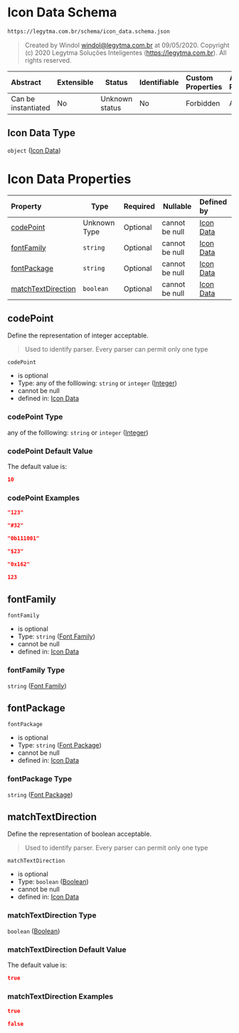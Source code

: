 # Icon Data Schema

```txt
https://legytma.com.br/schema/icon_data.schema.json
```




> Created by Windol [windol@legytma.com.br](mailto:windol@legytma.com.br) at 09/05/2020.
> Copyright (c) 2020 Legytma Soluções Inteligentes (<https://legytma.com.br>). All rights reserved.
>

| Abstract            | Extensible | Status         | Identifiable | Custom Properties | Additional Properties | Access Restrictions | Defined In                                                                      |
| :------------------ | ---------- | -------------- | ------------ | :---------------- | --------------------- | ------------------- | ------------------------------------------------------------------------------- |
| Can be instantiated | No         | Unknown status | No           | Forbidden         | Allowed               | none                | [icon_data.schema.json](../schema/icon_data.schema.json) |

## Icon Data Type

`object` ([Icon Data](icon_data.md))

# Icon Data Properties

| Property                                  | Type         | Required | Nullable       | Defined by                                                                                                                                    |
| :---------------------------------------- | ------------ | -------- | -------------- | :-------------------------------------------------------------------------------------------------------------------------------------------- |
| [codePoint](#codePoint)                   | Unknown Type | Optional | cannot be null | [Icon Data](color-allof-integer.md)                                |
| [fontFamily](#fontFamily)                 | `string`     | Optional | cannot be null | [Icon Data](icon_data-properties-font-family.md)            |
| [fontPackage](#fontPackage)               | `string`     | Optional | cannot be null | [Icon Data](icon_data-properties-font-package.md)          |
| [matchTextDirection](#matchTextDirection) | `boolean`    | Optional | cannot be null | [Icon Data](button_bar_theme_data-properties-boolean.md) |

## codePoint

Define the representation of integer acceptable.


> Used to identify parser. Every parser can permit only one type
>

`codePoint`

-   is optional
-   Type: any of the folllowing: `string` or `integer` ([Integer](color-allof-integer.md))
-   cannot be null
-   defined in: [Icon Data](color-allof-integer.md)

### codePoint Type

any of the folllowing: `string` or `integer` ([Integer](color-allof-integer.md))

### codePoint Default Value

The default value is:

```json
10
```

### codePoint Examples

```json
"123"
```

```json
"#32"
```

```json
"0b111001"
```

```json
"$23"
```

```json
"0x162"
```

```json
123
```

## fontFamily




`fontFamily`

-   is optional
-   Type: `string` ([Font Family](icon_data-properties-font-family.md))
-   cannot be null
-   defined in: [Icon Data](icon_data-properties-font-family.md)

### fontFamily Type

`string` ([Font Family](icon_data-properties-font-family.md))

## fontPackage




`fontPackage`

-   is optional
-   Type: `string` ([Font Package](icon_data-properties-font-package.md))
-   cannot be null
-   defined in: [Icon Data](icon_data-properties-font-package.md)

### fontPackage Type

`string` ([Font Package](icon_data-properties-font-package.md))

## matchTextDirection

Define the representation of boolean acceptable.


> Used to identify parser. Every parser can permit only one type
>

`matchTextDirection`

-   is optional
-   Type: `boolean` ([Boolean](button_bar_theme_data-properties-boolean.md))
-   cannot be null
-   defined in: [Icon Data](button_bar_theme_data-properties-boolean.md)

### matchTextDirection Type

`boolean` ([Boolean](button_bar_theme_data-properties-boolean.md))

### matchTextDirection Default Value

The default value is:

```json
true
```

### matchTextDirection Examples

```json
true
```

```json
false
```
